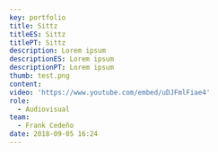 ```yaml
---
key: portfolio
title: Sittz
titleES: Sittz
titlePT: Sittz
description: Lorem ipsum
descriptionES: Lorem ipsum
descriptionPT: Lorem ipsum
thumb: test.png
content:
video: 'https://www.youtube.com/embed/uDJFmlFiae4'
role:
  - Audiovisual
team:
  - Frank Cedeño
date: 2018-09-05 16:24
---
```


